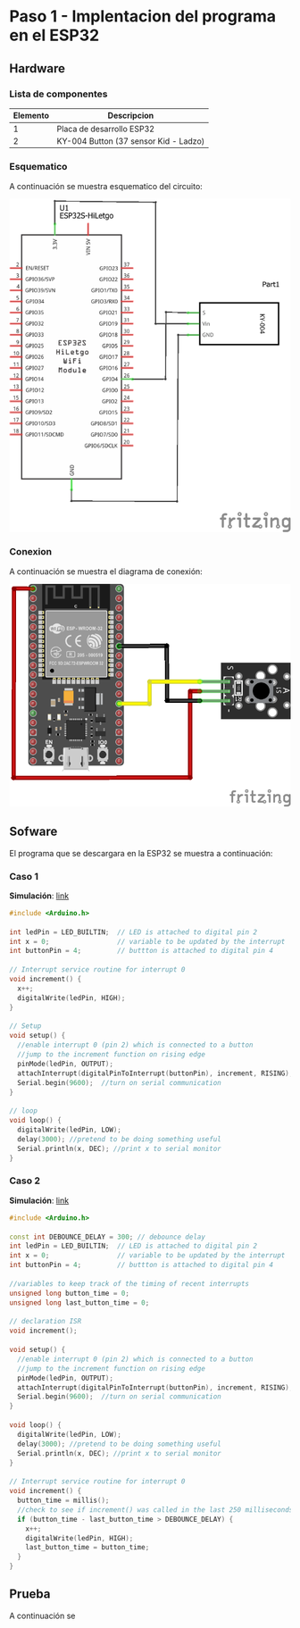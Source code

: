 # Paso 1 - Implentacion del programa en el ESP32

## Hardware

### Lista de componentes

|Elemento|Descripcion|
|--|--|
|1|Placa de desarrollo ESP32|
|2|KY-004 Button (37 sensor Kid - Ladzo)|

### Esquematico

A continuación se muestra esquematico del circuito:

![sch](button_irq-ESP32_sch.png)

### Conexion

A continuación se muestra el diagrama de conexión:

![Diagrama](button_irq-ESP32_bb.png)

## Sofware

El programa que se descargara en la ESP32 se muestra a continuación:

### Caso 1

**Simulación**: [link](https://wokwi.com/projects/376220446820566017)

```ino
#include <Arduino.h>

int ledPin = LED_BUILTIN;  // LED is attached to digital pin 2
int x = 0;                 // variable to be updated by the interrupt
int buttonPin = 4;         // buttton is attached to digital pin 4

// Interrupt service routine for interrupt 0
void increment() {
  x++;
  digitalWrite(ledPin, HIGH);
}

// Setup
void setup() {
  //enable interrupt 0 (pin 2) which is connected to a button
  //jump to the increment function on rising edge
  pinMode(ledPin, OUTPUT);
  attachInterrupt(digitalPinToInterrupt(buttonPin), increment, RISING);
  Serial.begin(9600);  //turn on serial communication
}

// loop
void loop() {
  digitalWrite(ledPin, LOW);
  delay(3000); //pretend to be doing something useful
  Serial.println(x, DEC); //print x to serial monitor
}
```

### Caso 2

**Simulación**: [link](https://wokwi.com/projects/376222724903465985)

```ino
#include <Arduino.h>

const int DEBOUNCE_DELAY = 300; // debounce delay 
int ledPin = LED_BUILTIN;  // LED is attached to digital pin 2
int x = 0;                 // variable to be updated by the interrupt
int buttonPin = 4;         // buttton is attached to digital pin 4

//variables to keep track of the timing of recent interrupts
unsigned long button_time = 0;  
unsigned long last_button_time = 0; 

// declaration ISR
void increment(); 

void setup() {
  //enable interrupt 0 (pin 2) which is connected to a button
  //jump to the increment function on rising edge
  pinMode(ledPin, OUTPUT);
  attachInterrupt(digitalPinToInterrupt(buttonPin), increment, RISING);
  Serial.begin(9600);  //turn on serial communication
}

void loop() {
  digitalWrite(ledPin, LOW);
  delay(3000); //pretend to be doing something useful
  Serial.println(x, DEC); //print x to serial monitor
}

// Interrupt service routine for interrupt 0
void increment() {
  button_time = millis();
  //check to see if increment() was called in the last 250 milliseconds
  if (button_time - last_button_time > DEBOUNCE_DELAY) {
    x++;
    digitalWrite(ledPin, HIGH);
    last_button_time = button_time;
  }
}
```

## Prueba

A continuación se 
